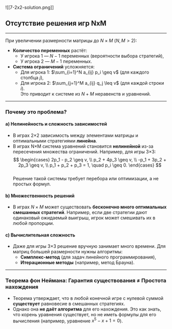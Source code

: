 ![[7-2x2-solution.png]]
## Отсутствие решения игр NxM
---

При увеличении размерности матрицы до $N \times M$ ($N, M > 2$):  
- **Количество переменных** растёт:  
  - У игрока 1 — $N-1$ переменных (вероятности выбора стратегий),  
  - У игрока 2 — $M-1$ переменных.  
- **Система ограничений** усложняется:  
  - Для игрока 1: $\sum_{i=1}^N a_{ij} p_i \geq v$ (для каждого столбца $j$),  
  - Для игрока 2: $\sum_{j=1}^M a_{ij} q_j \leq v$ (для каждой строки $i$).  
  Это приводит к системе из $N + M$ неравенств и уравнений.

---

### **Почему это проблема?**  
#### a) **Нелинейность и сложность зависимостей**  
- В играх 2×2 зависимость между элементами матрицы и оптимальными стратегиями **линейна**.  
- В играх N×M система уравнений становится **нелинейной** из-за пересечения множества ограничений. Например, для игры 3×3:  
  $$  
  \begin{cases}  
  2p_1 - p_2 \geq v, \\  
  p_2 + 4p_3 \geq v, \\  
  -p_1 + 3p_2 + 2p_3 \geq v, \\  
  p_1 + p_2 + p_3 = 1, \quad p_i \geq 0.  
  \end{cases}  
  $$  
  Решение такой системы требует перебора или оптимизации, а не простых формул.
#### b) **Множественность решений**  
- В играх $N \times M$ может существовать **бесконечно много оптимальных смешанных стратегий**. Например, если две стратегии дают одинаковый ожидаемый выигрыш, игрок может смешивать их в любой пропорции.  

#### c) **Вычислительная сложность**  
- Даже для игры 3×3 решение вручную занимает много времени. Для матриц большей размерности нужны алгоритмы:  
  - **Симплекс-метод** (для задач линейного программирования),  
  - **Итерационные методы** (например, метод Брауна).  

---

### **Теорема фон Неймана: Гарантия существования ≠ Простота нахождения**  
- Теорема утверждает, что в любой конечной игре с нулевой суммой **существует** равновесие в смешанных стратегиях.  
- Однако она **не даёт алгоритма** для его нахождения. Это как знать, что корень уравнения существует, но не иметь формулы для его вычисления (например, уравнение $x^5 - x + 1 = 0$).